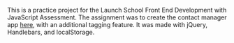 This is a practice project for the Launch School Front End Development with JavaScript Assessment. The assignment was to create the contact manager app [here](http://devsaran.github.io/contact-manager-backbone/), with an additional tagging feature. It was made with jQuery, Handlebars, and localStorage.